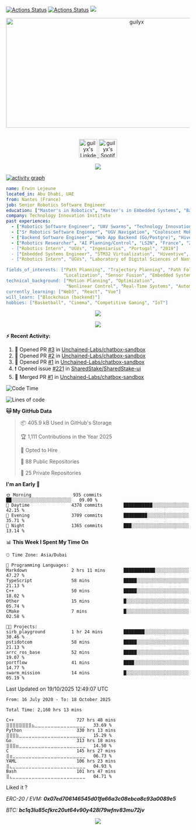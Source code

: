 [![Actions Status](https://github.com/guilyx/guilyx/workflows/wakatime-stats/badge.svg)](https://github.com/guilyx/guilyx/actions)
[![Actions Status](https://github.com/guilyx/guilyx/workflows/update-gh-activity/badge.svg)](https://github.com/guilyx/guilyx/actions)
![](https://visitor-badge.glitch.me/badge?page_id=guilyx.guilyx)

<!-- <p align="center">
<img alt="loficity" width="600px" src="https://github.com/HyunCafe/HyunCafe/raw/main/assests/loficity.gif"</img>
</p> -->

<p align="center">
  <img src="https://socialify.git.ci/guilyx/guilyx/image?font=Source%20Code%20Pro&forks=1&issues=1&language=1&name=1&owner=1&pattern=Plus&pulls=1&stargazers=1&theme=Dark" alt="guilyx" width="700" height="300" />
</p>

<p align="center">
<br/>
<a href="https://www.linkedin.com/in/erwinlejeune-lkn">
  <img alt="guilyx's LinkdeIN" width="50px" src="https://user-images.githubusercontent.com/43545812/144035037-0f415fc7-9f96-4517-a370-ccc6e78a714b.png" />
</a>
<a href="https://open.spotify.com/user/11147618695?si=zZFn6uAGRLyoU02lsG50GA">
  <img alt="guilyx's Spotify" width="50px" src="https://user-images.githubusercontent.com/43545812/144035120-1ad5169b-91c7-4078-bef9-6a82c733f373.png" />
</a>
<br>
</p>

<p align="center">
  <img alig src="https://github-profile-trophy.vercel.app/?username=guilyx&theme=onedark&column=-1" />
</p>

[![activity graph](https://github-readme-activity-graph.vercel.app/graph?username=guilyx&theme=github-dark-dimmed&custom_title=Guilyx%20Activity%20Graph&hide_border=true)](https://github.com/ashutosh00710/github-readme-activity-graph)

```yaml
name: Erwin Lejeune
located_in: Abu Dhabi, UAE
from: Nantes (France)
job: Senior Robotics Software Engineer
education: ["Master's in Robotics", "Master's in Embedded Systems", "Bachelor's in Electronics"]
company: Technology Innovation Institute
past experiences:
  - ["Robotics Software Engineer", "UAV Swarms", "Technology Innovation Institute", "UAE", "2022-2023"]
  - ["Sr Robotics Software Engineer", "UGV Navigation", "Coalescent Mobile Robotics", "Denmark", "2021-2022"]
  - ["Backend Software Engineer", "Web App Backend (Go/Postgre)", "Hiventive", "Fully Remote", "2020-2021"]
  - ["Robotics Researcher", "AI Planning/Control", "LS2N", "France", "2019-2021]
  - ["Robotics Intern", "UGVs", "Ingeniarius", "Portugal", "2019"]
  - ["Embedded Systems Engineer", "STM32 Virtualization", "Hiventive", "France", "2018-2019"]
  - ["Robotics Intern", "UGVs", "Laboratory of Digital Sciences of Nantes (LS2N)", "France", "2019"]

fields_of_interests: ["Path Planning", "Trajectory Planning", "Path Following", "Behaviour Planning", 
                      "Localization", "Sensor Fusion", "Embedded Systems"]
technical_background: ["Motion Planning", "Optimization", 
                       "Nonlinear Control", "Real-Time Systems", "Automated Planning"]
currently_learning: ["Web3", "React", "Vue"]
will_learn: ["Blockchain (backend)"]
hobbies: ["Basketball", "Cinema", "Competitive Gaming", "IoT"]
```

<p align="center">
  <img src="https://spotify-github-profile.kittinanx.com/api/view?uid=11147618695&cover_image=true&theme=novatorem&show_offline=true&background_color=121212&interchange=false&bar_color=53b14f&bar_color_cover=false">
</p>

<p align="center">
  <img src="https://spotify-recently-played-readme.vercel.app/api?user=11147618695&count=5">
</p>


**:zap: Recent Activity:**

<!--START_SECTION:activity-->
1. 💪 Opened PR [#3](undefined) in [Unchained-Labs/chatbox-sandbox](https://github.com/Unchained-Labs/chatbox-sandbox)
2. 💪 Opened PR [#2](undefined) in [Unchained-Labs/chatbox-sandbox](https://github.com/Unchained-Labs/chatbox-sandbox)
3. 💪 Opened PR [#1](undefined) in [Unchained-Labs/chatbox-sandbox](https://github.com/Unchained-Labs/chatbox-sandbox)
4. ❗ Opened issue [#221](https://github.com/SharedStake/SharedStake-ui/issues/221) in [SharedStake/SharedStake-ui](https://github.com/SharedStake/SharedStake-ui)
5. 🎉 Merged PR [#1](https://github.com/Unchained-Labs/chatbox-sandbox/pull/1) in [Unchained-Labs/chatbox-sandbox](https://github.com/Unchained-Labs/chatbox-sandbox)
<!--END_SECTION:activity-->

<!--START_SECTION:waka-->
![Code Time](http://img.shields.io/badge/Code%20Time-2%2C160%20hrs%2013%20mins-blue)

![Lines of code](https://img.shields.io/badge/From%20Hello%20World%20I%27ve%20Written-76.3%20million%20lines%20of%20code-blue)

**🐱 My GitHub Data** 

> 📦 405.9 kB Used in GitHub's Storage 
 > 
> 🏆 1,111 Contributions in the Year 2025
 > 
> 💼 Opted to Hire
 > 
> 📜 88 Public Repositories 
 > 
> 🔑 25 Private Repositories 
 > 
**I'm an Early 🐤** 

```text
🌞 Morning                935 commits         ██░░░░░░░░░░░░░░░░░░░░░░░   09.00 % 
🌆 Daytime                4378 commits        ███████████░░░░░░░░░░░░░░   42.15 % 
🌃 Evening                3709 commits        █████████░░░░░░░░░░░░░░░░   35.71 % 
🌙 Night                  1365 commits        ███░░░░░░░░░░░░░░░░░░░░░░   13.14 % 
```


📊 **This Week I Spent My Time On** 

```text
🕑︎ Time Zone: Asia/Dubai

💬 Programming Languages: 
Markdown                 2 hrs 11 mins       ████████████░░░░░░░░░░░░░   47.27 % 
TypeScript               58 mins             █████░░░░░░░░░░░░░░░░░░░░   21.13 % 
C++                      50 mins             █████░░░░░░░░░░░░░░░░░░░░   18.02 % 
Other                    15 mins             █░░░░░░░░░░░░░░░░░░░░░░░░   05.74 % 
CMake                    7 mins              █░░░░░░░░░░░░░░░░░░░░░░░░   02.58 % 

🐱‍💻 Projects: 
sirb_playground          1 hr 24 mins        ████████░░░░░░░░░░░░░░░░░   30.46 % 
pstidotcom               58 mins             █████░░░░░░░░░░░░░░░░░░░░   21.13 % 
arrc_ros_base            52 mins             █████░░░░░░░░░░░░░░░░░░░░   19.07 % 
portflow                 41 mins             ████░░░░░░░░░░░░░░░░░░░░░   14.77 % 
swarm_mission            14 mins             █░░░░░░░░░░░░░░░░░░░░░░░░   05.19 % 
```


 Last Updated on 19/10/2025 12:49:07 UTC
<!--END_SECTION:waka-->

<!--START_SECTION:waka-simple-->

```text
From: 16 July 2020 - To: 18 October 2025

Total Time: 2,160 hrs 13 mins

C++                        727 hrs 48 mins ⣿⣿⣿⣿⣿⣿⣿⣿⣦⣀⣀⣀⣀⣀⣀⣀⣀⣀⣀⣀⣀⣀⣀⣀⣀   33.69 %
Python                     330 hrs 13 mins ⣿⣿⣿⣷⣀⣀⣀⣀⣀⣀⣀⣀⣀⣀⣀⣀⣀⣀⣀⣀⣀⣀⣀⣀⣀   15.29 %
Go                         313 hrs 18 mins ⣿⣿⣿⣶⣀⣀⣀⣀⣀⣀⣀⣀⣀⣀⣀⣀⣀⣀⣀⣀⣀⣀⣀⣀⣀   14.50 %
C                          145 hrs 27 mins ⣿⣶⣀⣀⣀⣀⣀⣀⣀⣀⣀⣀⣀⣀⣀⣀⣀⣀⣀⣀⣀⣀⣀⣀⣀   06.73 %
YAML                       106 hrs 23 mins ⣿⣄⣀⣀⣀⣀⣀⣀⣀⣀⣀⣀⣀⣀⣀⣀⣀⣀⣀⣀⣀⣀⣀⣀⣀   04.93 %
Bash                       101 hrs 47 mins ⣿⣄⣀⣀⣀⣀⣀⣀⣀⣀⣀⣀⣀⣀⣀⣀⣀⣀⣀⣀⣀⣀⣀⣀⣀   04.71 %
```

<!--END_SECTION:waka-simple-->

Liked it ?

*ERC-20 / EVM: **0x07ed706146545d01fa66a3c08ebca8c93a0089e5***

*BTC: **bc1q3lu85cfkrc20ut64v90y428l79wfnv83mu72jv***

<p align="center">
  <img src="https://capsule-render.vercel.app/api?type=waving&color=gradient&height=60&section=footer"/>
</p>
